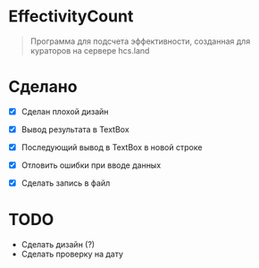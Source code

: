 # EffectivityCount

>Программа для подсчета эффективности, созданная для кураторов на сервере hcs.land

# Сделано
- [x] Сделан плохой дизайн
- [x] Вывод результата в TextBox
- [x] Последующий вывод в TextBox в новой строке
- [x] Отловить ошибки при вводе данных
- [x] Сделать запись в файл
 

# TODO
- Сделать дизайн (?)
- Сделать проверку на дату
